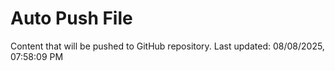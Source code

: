 # Auto Push File

Content that will be pushed to GitHub repository.
Last updated: 08/08/2025, 07:58:09 PM